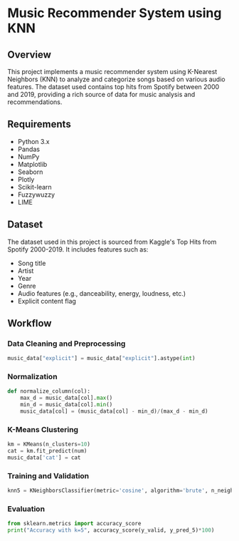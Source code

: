 # Music Recommender System using KNN
## Overview
This project implements a music recommender system using K-Nearest Neighbors (KNN) to analyze and categorize songs based on various audio features. The dataset used contains top hits from Spotify between 2000 and 2019, providing a rich source of data for music analysis and recommendations.

## Requirements
- Python 3.x
- Pandas
- NumPy
- Matplotlib
- Seaborn
- Plotly
- Scikit-learn
- Fuzzywuzzy
- LIME

## Dataset

The dataset used in this project is sourced from Kaggle's Top Hits from Spotify 2000-2019. It includes features such as:

- Song title
- Artist
- Year
- Genre
- Audio features (e.g., danceability, energy, loudness, etc.)
- Explicit content flag

## Workflow
### Data Cleaning and Preprocessing
```python
music_data["explicit"] = music_data["explicit"].astype(int)
```
### Normalization
```python
def normalize_column(col):
    max_d = music_data[col].max()
    min_d = music_data[col].min()
    music_data[col] = (music_data[col] - min_d)/(max_d - min_d)
```
### K-Means Clustering
```python
km = KMeans(n_clusters=10)
cat = km.fit_predict(num)
music_data['cat'] = cat
```
### Training and Validation
```python
knn5 = KNeighborsClassifier(metric='cosine', algorithm='brute', n_neighbors=5)
```
### Evaluation
```python
from sklearn.metrics import accuracy_score
print("Accuracy with k=5", accuracy_score(y_valid, y_pred_5)*100)
```


